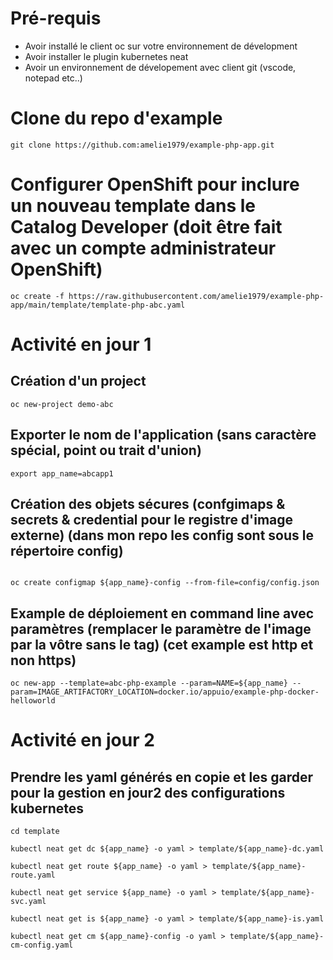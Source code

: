 # Pré-requis
- Avoir installé le client oc sur votre environnement de dévelopment
- Avoir installer le plugin kubernetes neat
- Avoir un environnement de dévelopement avec client git (vscode, notepad etc..)

# Clone du repo d'example
```
git clone https://github.com:amelie1979/example-php-app.git
```
# Configurer OpenShift pour inclure un nouveau template dans le Catalog Developer (doit être fait avec un compte administrateur OpenShift)

```
oc create -f https://raw.githubusercontent.com/amelie1979/example-php-app/main/template/template-php-abc.yaml
```

# Activité en jour 1
## Création d'un project

```
oc new-project demo-abc
```

## Exporter le nom de l'application (sans caractère spécial, point ou trait d'union)

```
export app_name=abcapp1
```

## Création des objets sécures (confgimaps & secrets & credential pour le registre d'image externe) (dans mon repo les config sont sous le répertoire config)

```

oc create configmap ${app_name}-config --from-file=config/config.json
```

## Example de déploiement en command line avec paramètres (remplacer le paramètre de l'image par la vôtre sans le tag) (cet example est http et non https)
```
oc new-app --template=abc-php-example --param=NAME=${app_name} --param=IMAGE_ARTIFACTORY_LOCATION=docker.io/appuio/example-php-docker-helloworld
```

# Activité en jour 2
## Prendre les yaml générés en copie et les garder pour la gestion en jour2 des configurations kubernetes

```
cd template

kubectl neat get dc ${app_name} -o yaml > template/${app_name}-dc.yaml

kubectl neat get route ${app_name} -o yaml > template/${app_name}-route.yaml

kubectl neat get service ${app_name} -o yaml > template/${app_name}-svc.yaml

kubectl neat get is ${app_name} -o yaml > template/${app_name}-is.yaml

kubectl neat get cm ${app_name}-config -o yaml > template/${app_name}-cm-config.yaml
```